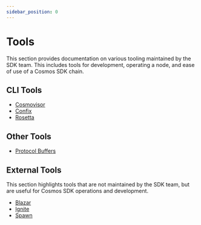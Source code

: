 ```yaml
---
sidebar_position: 0
---
```


# Tools

This section provides documentation on various tooling maintained by the SDK team.
This includes tools for development, operating a node, and ease of use of a Cosmos SDK chain.

## CLI Tools

* [Cosmovisor](./01-cosmovisor.md)
* [Confix](./02-confix.md)
* [Rosetta](https://docs.cosmos.network/main/run-node/rosetta)

## Other Tools

* [Protocol Buffers](./00-protobuf.md)

## External Tools

This section highlights tools that are not maintained by the SDK team, but are useful for Cosmos SDK operations and development.

* [Blazar](https://github.com/ChorusOne/blazar)
* [Ignite](https://docs.ignite.com)
* [Spawn](https://github.com/rollchains/spawn)

